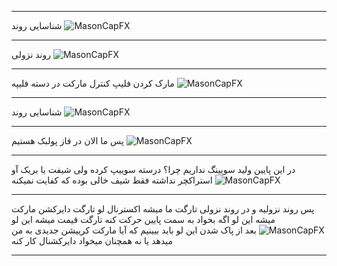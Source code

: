 ___
شناسایی روند
![MasonCapFX](https://www.tradingview.com/x/DJgCjGVL/ "MasonCapFX")
___
روند نزولی
![MasonCapFX](https://www.tradingview.com/x/MCF3HHar/ "MasonCapFX")
___
مارک کردن فلیپ
کنترل مارکت در دسته فلیپه
![MasonCapFX](https://www.tradingview.com/x/7s5XIfZ5/ "MasonCapFX")
___
شناسایی روند
![MasonCapFX](https://www.tradingview.com/x/mOiD6Zr3/ "MasonCapFX")
___
پس ما الان در فاز پولبک هستیم
![MasonCapFX](https://www.tradingview.com/x/esfrsN7e/ "MasonCapFX")
___
در این پایین
ولید سویینگ نداریم
چرا؟
درسته سوییپ کرده ولی شیفت یا بریک آو استراکچر نداشته
فقط شیف خالی بوده که کفایت نمیکنه
![MasonCapFX](https://www.tradingview.com/x/IWG0pNp8/ "MasonCapFX")
___
پس روند نزولیه و در روند نزولی تارگت ما میشه اکسترنال لو
تارگت دایرکشن مارکت میشه این لو
اگه بخواد به سمت پایین حرکت کنه تارگت قیمت میشه این لو
![MasonCapFX](https://www.tradingview.com/x/Y7dJaMko/ "MasonCapFX")
بعد از پاک شدن این لو باید ببینیم که آیا مارکت کرییشن جدیدی به من میدهد 
یا نه همچنان میخواد دایرکشنال کار کنه
___
